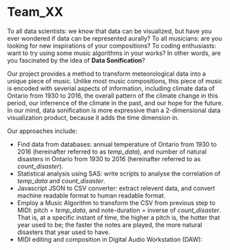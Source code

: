 # Team_XX
To all data scientists: we know that data can be visualized, but have you ever wondered if data can be represented aurally? To all musicians: are you looking for new inspirations of your compositions? To coding enthusiasts: want to try using some music algorithms in your works? In other words, are you fascinated by the idea of **Data Sonification**? 

Our project provides a method to transform meteorological data into a unique piece of music. Unlike most music compositions, this piece of music is encoded with severial aspects of information, including climate data of Ontario from 1930 to 2016, the overall pattern of the climate change in this period, our inferrence of the climate in the past, and our hope for the future. In our mind, data sonification is more expressive than a 2-dimensional data visualization product, because it adds the time dimension in.

Our approaches include:
- Find data from databases: annual temperature of Ontario from 1930 to 2016 (hereinafter referred to as *temp_data*), and number of natural disasters in Ontario from 1930 to 2016 (hereinafter referred to as *count_disaster*).
- Statistical analysis using SAS: write scripts to analyse the correlation of *temp_data* and *count_disaster*. 
- Javascript JSON to CSV converter: extract relevent data, and convert machine readable format to human readable format.
- Employ a Music Algorithm to transform the CSV from previous step to MIDI: pitch = *temp_data*, and note-duration = inverse of *count_disaster*. That is, at a specific instant of time, the higher a pitch is, the hotter that year used to be; the faster the notes are played, the more natural disasters that year used to have.
- MIDI editing and composition in Digital Audio Workstation (DAW):  


